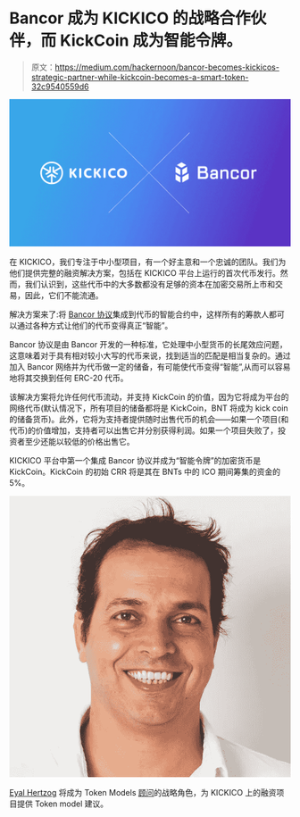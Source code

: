 # Bancor 成为 KICKICO 的战略合作伙伴，而 KickCoin 成为智能令牌。

> 原文：<https://medium.com/hackernoon/bancor-becomes-kickicos-strategic-partner-while-kickcoin-becomes-a-smart-token-32c9540559d6>

![](img/81ebe74008a39b33d9b773f3c7fedae0.png)

在 KICKICO，我们专注于中小型项目，有一个好主意和一个忠诚的团队。我们为他们提供完整的融资解决方案，包括在 KICKICO 平台上运行的首次代币发行。然而，我们认识到，这些代币中的大多数都没有足够的资本在加密交易所上市和交易，因此，它们不能流通。

解决方案来了:将 [Bancor 协议](http://bancor.network)集成到代币的智能合约中，这样所有的筹款人都可以通过各种方式让他们的代币变得真正“智能”。

Bancor 协议是由 Bancor 开发的一种标准，它处理中小型货币的长尾效应问题，这意味着对于具有相对较小大写的代币来说，找到适当的匹配是相当复杂的。通过加入 Bancor 网络并为代币做一定的储备，有可能使代币变得“智能”,从而可以容易地将其交换到任何 ERC-20 代币。

该解决方案将允许任何代币流动，并支持 KickCoin 的价值，因为它将成为平台的网络代币(默认情况下，所有项目的储备都将是 KickCoin，BNT 将成为 kick coin 的储备货币)。此外，它将为支持者提供随时出售代币的机会——如果一个项目(和代币)的价值增加，支持者可以出售它并分别获得利润。如果一个项目失败了，投资者至少还能以较低的价格出售它。

KICKICO 平台中第一个集成 Bancor 协议并成为“智能令牌”的加密货币是 KickCoin。KickCoin 的初始 CRR 将是其在 BNTs 中的 ICO 期间筹集的资金的 5%。

![](img/0e460c4734c307ee1746a088e0e5c1b3.png)

[Eyal Hertzog](https://www.linkedin.com/in/hertzog/) 将成为 Token Models [顾问](https://www.kickico.com/team)的战略角色，为 KICKICO 上的融资项目提供 Token model 建议。